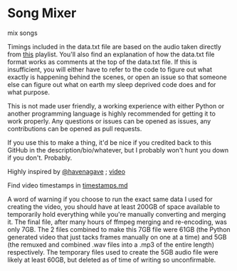 # Song Mixer
mix songs

Timings included in the data.txt file are based on the audio taken directly from [this](https://youtube.com/playlist?list=OLAK5uy_nRAj82ywkJ_YHiRh-sXKAbpiCiUfSx0-k) playlist.
You'll also find an explanation of how the data.txt file format works as comments at the top of the data.txt file. If this is insufficient, you will either have to refer to the code to figure out what exactly is happening behind the scenes, or open an issue so that someone else can figure out what on earth my sleep deprived code does and for what purpose.

This is not made user friendly, a working experience with either Python or another programming language is highly recommended for getting it to work properly. Any questions or issues can be opened as issues, any contributions can be opened as pull requests.

If you use this to make a thing, it'd be nice if you credited back to this GitHub in the description/bio/whatever, but I probably won't hunt you down if you don't. Probably.

Highly inspired by [@havenagave](https://www.youtube.com/@havenagave) ; [video](https://youtu.be/qLZPSVDUKFQ)

Find video timestamps in [timestamps.md](timestamps.md)

A word of warning if you choose to run the exact same data I used for creating the video, you should have at least 200GB of space available to temporarily hold everything while you're manually converting and merging it. The final file, after many hours of ffmpeg merging and re-encoding, was only 7GB. The 2 files combined to make this 7GB file were 61GB (the Python generated video that just tacks frames manually on one at a time) and 5GB (the remuxed and combined .wav files into a .mp3 of the entire length) respectively. The temporary files used to create the 5GB audio file were likely at least 60GB, but deleted as of time of writing so unconfirmable.
